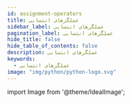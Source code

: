 ```yaml
---
id: assignment-operators
title: عملگرهای انتسابی
sidebar_label: عملگرهای انتسابی
pagination_label: عملگرهای انتسابی
hide_title: false
hide_table_of_contents: false
description: عملگرهای انتسابی
keywords:
  - عملگرهای انتسابی
image: "img/python/python-logo.svg"
---
```


import Image from '@theme/IdealImage';
